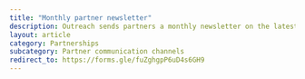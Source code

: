 ```yaml
---
title: "Monthly partner newsletter"
description: Outreach sends partners a monthly newsletter on the latest developments.
layout: article
category: Partnerships
subcategory: Partner communication channels
redirect_to: https://forms.gle/fuZghgpP6uD4s6GH9
---
```

